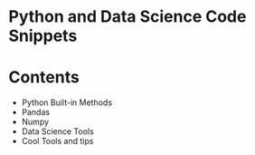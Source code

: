 # Python and Data Science Code Snippets


# Contents
- Python Built-in Methods
- Pandas
- Numpy
- Data Science Tools
- Cool Tools and tips
